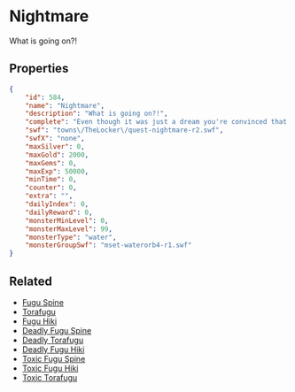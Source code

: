 # Nightmare

What is going on?!

## Properties

```json
{
    "id": 584,
    "name": "Nightmare",
    "description": "What is going on?!",
    "complete": "Even though it was just a dream you're convinced that what you saw actually happened. You have to keep Aquella safe... and ignore that nagging voice in your head....",
    "swf": "towns\/TheLocker\/quest-nightmare-r2.swf",
    "swfX": "none",
    "maxSilver": 0,
    "maxGold": 2000,
    "maxGems": 0,
    "maxExp": 50000,
    "minTime": 0,
    "counter": 0,
    "extra": "",
    "dailyIndex": 0,
    "dailyReward": 0,
    "monsterMinLevel": 0,
    "monsterMaxLevel": 99,
    "monsterType": "water",
    "monsterGroupSwf": "mset-waterorb4-r1.swf"
}
```

## Related

- [Fugu Spine](../items/3695-fugu-spine.md)
- [Torafugu ](../items/3696-torafugu.md)
- [Fugu Hiki](../items/3697-fugu-hiki.md)
- [Deadly Fugu Spine](../items/3698-deadly-fugu-spine.md)
- [Deadly Torafugu](../items/3699-deadly-torafugu.md)
- [Deadly Fugu Hiki](../items/3700-deadly-fugu-hiki.md)
- [Toxic Fugu Spine](../items/3701-toxic-fugu-spine.md)
- [Toxic Fugu Hiki](../items/3702-toxic-fugu-hiki.md)
- [Toxic Torafugu](../items/3703-toxic-torafugu.md)

